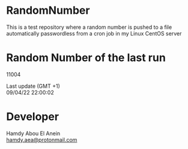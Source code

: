 # RandomNumber    
This is a test repository where a random number is pushed to a file automatically passwordless from a cron job in my Linux CentOS server    
# Random Number of the last run   
11004
      
Last update (GMT +1)    
09/04/22 22:00:02
# Developer    
Hamdy Abou El Anein   
hamdy.aea@protonmail.com
